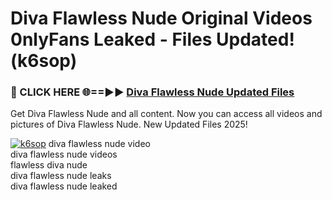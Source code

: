 # Diva Flawless Nude Original Videos 0nlyFans Leaked - Files Updated! (k6sop)

<h3>🔴 CLICK HERE 🌐==►► <a href="https://tinyurl.com/yrmya6cz" rel="nofollow">Diva Flawless Nude Updated Files</a></h3>

Get Diva Flawless Nude and all content. Now you can access all videos and pictures of Diva Flawless Nude. New Updated Files 2025!

[![k6sop](https://i.imgur.com/FMdXYCs.gif)](https://tinyurl.com/yrmya6cz)
diva flawless nude video<br>
diva flawless nude videos<br>
flawless diva nude<br>
diva flawless nude leaks<br>
diva flawless nude leaked